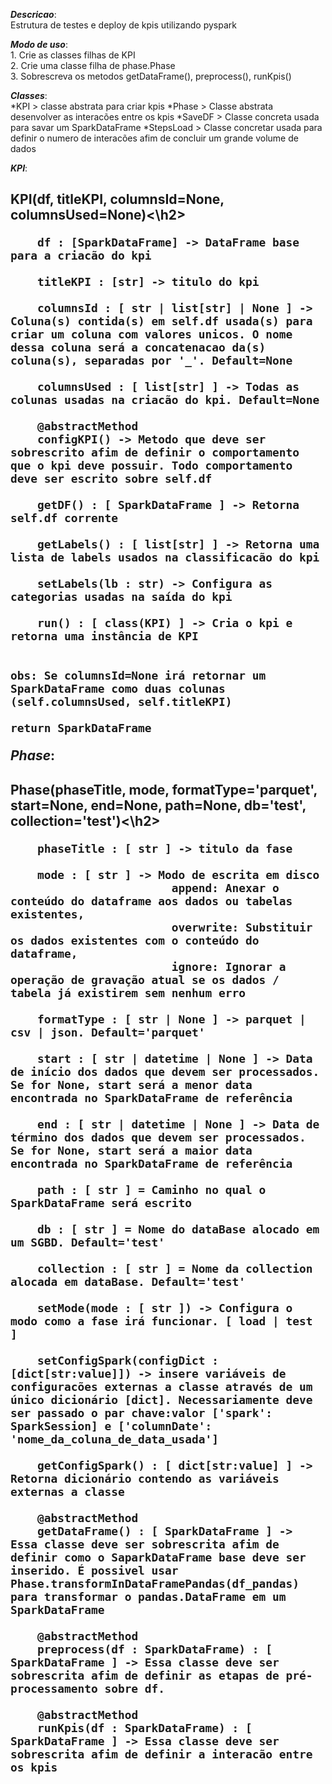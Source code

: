 __*Descricao*__:<br>
    Estrutura de testes e deploy de kpis utilizando pyspark

__*Modo de uso*__:<br>
    1. Crie as classes filhas de KPI<br>
    2. Crie uma classe filha de phase.Phase<br>
    3. Sobrescreva os metodos getDataFrame(), preprocess(), runKpis()<br>



__*Classes*__:<br>
    *KPI > classe abstrata para criar kpis
    *Phase >  Classe abstrata desenvolver as interacões entre os kpis
    *SaveDF > Classe concreta usada para savar um SparkDataFrame
    *StepsLoad > Classe concretar usada para definir o numero de interacões afim de concluir um grande volume de dados


__*KPI*__:<br>
    <h2>KPI(df, titleKPI, columnsId=None, columnsUsed=None)<\h2>
    
        df : [SparkDataFrame] -> DataFrame base para a criacão do kpi

        titleKPI : [str] -> titulo do kpi

        columnsId : [ str | list[str] | None ] -> Coluna(s) contida(s) em self.df usada(s) para criar um coluna com valores unicos. O nome dessa coluna será a concatenacao da(s) coluna(s), separadas por '_'. Default=None

        columnsUsed : [ list[str] ] -> Todas as colunas usadas na criacão do kpi. Default=None

        @abstractMethod
        configKPI() -> Metodo que deve ser sobrescrito afim de definir o comportamento que o kpi deve possuir. Todo comportamento deve ser escrito sobre self.df
    
        getDF() : [ SparkDataFrame ] -> Retorna self.df corrente

        getLabels() : [ list[str] ] -> Retorna uma lista de labels usados na classificacão do kpi

        setLabels(lb : str) -> Configura as categorias usadas na saída do kpi

        run() : [ class(KPI) ] -> Cria o kpi e retorna uma instância de KPI 


    obs: Se columnsId=None irá retornar um SparkDataFrame como duas colunas (self.columnsUsed, self.titleKPI)

    return SparkDataFrame

__*Phase*__:<br>
    <h2>Phase(phaseTitle, mode, formatType='parquet', start=None, end=None, path=None, db='test', collection='test')<\h2>

        phaseTitle : [ str ] -> titulo da fase

        mode : [ str ] -> Modo de escrita em disco 
                            append: Anexar o conteúdo do dataframe aos dados ou tabelas existentes, 
                            overwrite: Substituir os dados existentes com o conteúdo do dataframe, 
                            ignore: Ignorar a operação de gravação atual se os dados / tabela já existirem sem nenhum erro
        
        formatType : [ str | None ] -> parquet | csv | json. Default='parquet' 

        start : [ str | datetime | None ] -> Data de início dos dados que devem ser processados. Se for None, start será a menor data encontrada no SparkDataFrame de referência

        end : [ str | datetime | None ] -> Data de término dos dados que devem ser processados. Se for None, start será a maior data encontrada no SparkDataFrame de referência

        path : [ str ] = Caminho no qual o SparkDataFrame será escrito

        db : [ str ] = Nome do dataBase alocado em um SGBD. Default='test'

        collection : [ str ] = Nome da collection alocada em dataBase. Default='test'

        setMode(mode : [ str ]) -> Configura o modo como a fase irá funcionar. [ load | test ]

        setConfigSpark(configDict : [dict[str:value]]) -> insere variáveis de configuracões externas a classe através de um único dicionário [dict]. Necessariamente deve ser passado o par chave:valor ['spark': SparkSession] e ['columnDate': 'nome_da_coluna_de_data_usada']

        getConfigSpark() : [ dict[str:value] ] -> Retorna dicionário contendo as variáveis externas a classe

        @abstractMethod
        getDataFrame() : [ SparkDataFrame ] -> Essa classe deve ser sobrescrita afim de definir como o SaparkDataFrame base deve ser inserido. É possivel usar Phase.transformInDataFramePandas(df_pandas) para transformar o pandas.DataFrame em um SparkDataFrame

        @abstractMethod
        preprocess(df : SparkDataFrame) : [ SparkDataFrame ] -> Essa classe deve ser sobrescrita afim de definir as etapas de pré-processamento sobre df.

        @abstractMethod
        runKpis(df : SparkDataFrame) : [ SparkDataFrame ] -> Essa classe deve ser sobrescrita afim de definir a interacão entre os kpis
